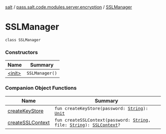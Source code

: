 [salt](../../index.md) / [pass.salt.code.modules.server.encryption](../index.md) / [SSLManager](./index.md)

# SSLManager

`class SSLManager`

### Constructors

| Name | Summary |
|---|---|
| [&lt;init&gt;](-init-.md) | `SSLManager()` |

### Companion Object Functions

| Name | Summary |
|---|---|
| [createKeyStore](create-key-store.md) | `fun createKeyStore(password: `[`String`](https://kotlinlang.org/api/latest/jvm/stdlib/kotlin/-string/index.html)`): `[`Unit`](https://kotlinlang.org/api/latest/jvm/stdlib/kotlin/-unit/index.html) |
| [createSSLContext](create-s-s-l-context.md) | `fun createSSLContext(password: `[`String`](https://kotlinlang.org/api/latest/jvm/stdlib/kotlin/-string/index.html)`, file: `[`String`](https://kotlinlang.org/api/latest/jvm/stdlib/kotlin/-string/index.html)`): `[`SSLContext`](https://docs.oracle.com/javase/6/docs/api/javax/net/ssl/SSLContext.html)`?` |
